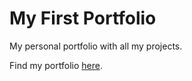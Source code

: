 # My First Portfolio

My personal portfolio with all my projects. 

Find my portfolio [here](https://feliciavonbraun.github.io/my-first-portfolio/).
